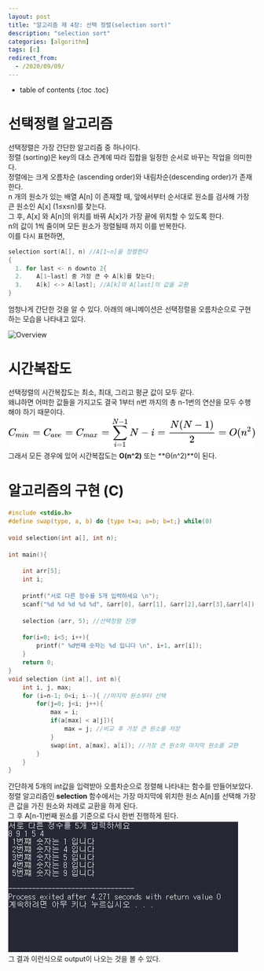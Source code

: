 ```yaml
---
layout: post
title: "알고리즘 제 4장: 선택 정렬(selection sort)"
description: "selection sort"
categories: [algorithm]
tags: [c]
redirect_from:
  - /2020/09/09/
---
```

* table of contents
{:toc .toc}
# 선택정렬 알고리즘
선택정렬은 가장 간단한 알고리즘 중 하나이다.  
정렬 (sorting)은 key의 대소 관계에 따라 집합을 일정한 순서로 바꾸는 작업을 의미한다.  
정렬에는 크게 오름차순 (ascending order)와 내림차순(descending order)가 존재한다.  
n 개의 원소가 있는 배열 A[n] 이 존재할 때, 앞에서부터 순서대로 원소를 검사해 가장 큰 원소인 A[x] (1≤x≤n)를 찾는다.  
그 후, A[x] 와 A[n]의 위치를 바꿔 A[x]가 가장 끝에 위치할 수 있도록 한다.  
n의 값이 1씩 줄이며 모든 원소가 정렬될때 까지 이를 반복한다.  
이를 다시 표현하면,  

~~~ c
selection sort(A[], n) //A[1~n]을 정렬한다
{
  1. for last <- n downto 2{
  2.    A[1~last] 중 가장 큰 수 A[k]를 찾는다;
  3.    A[k] <-> A[last]; //A[k]와 A[last]의 값을 교환
}
~~~  
엄청나게 간단한 것을 알 수 있다. 아래의 애니메이션은 선택정렬을 오름차순으로 구현하는 모습을 나타내고 있다.  


<img itemprop="image" src="https://upload.wikimedia.org/wikipedia/commons/9/94/Selection-Sort-Animation.gif" style="width:200px; height:300px;" alt="Overview" />  

# 시간복잡도
선택정렬의 시간복잡도는 최소, 최대, 그리고 평균 값이 모두 같다.  
왜냐하면 어떠한 값들을 가지고도 결국 1부터 n번 까지의 총 n-1번의 연산을 모두 수행해야 하기 때문이다.  
<img itemprop="image" src="/assets/image/al04_1.svg" alt="Overview" />  
그래서 모든 경우에 있어 시간복잡도는 **O(n^2)** 또는 **Θ(n^2)**이 된다.  

# 알고리즘의 구현 (C)

~~~ c
#include <stdio.h>
#define swap(type, a, b) do {type t=a; a=b; b=t;} while(0)

void selection(int a[], int n);

int main(){

	int arr[5];
	int i;

	printf("서로 다른 정수를 5개 입력하세요 \n");
	scanf("%d %d %d %d %d", &arr[0], &arr[1], &arr[2],&arr[3],&arr[4]);

	selection (arr, 5); //선택정렬 진행

	for(i=0; i<5; i++){
		printf(" %d번쨰 숫자는 %d 입니다 \n", i+1, arr[i]);
	}
	return 0;
}
void selection (int a[], int n){
	int i, j, max;
	for (i=n-1; 0<i; i--){ //마지막 원소부터 선택
		for(j=0; j<i; j++){
			max = i;
			if(a[max] < a[j]){
				max = j; //비교 후 가장 큰 원소를 저장
			}
			swap(int, a[max], a[i]); //가장 큰 원소와 마지막 원소를 교환
		}
	}
}
~~~

간단하게 5개의 int값을 입력받아 오름차순으로 정렬해 나타내는 함수를 만들어보았다.  
정렬 알고리즘인 **selection** 함수에서는 가장 마지막에 위치한 원소 A[n]를 선택해 가장 큰 값을 가진 원소와 차례로 교환을 하게 된다.  
그 후 A[n-1]번째 원소를 기준으로 다시 한번 진행하게 된다.  
<img itemprop="image" src="/assets/image/al04_2.png" alt="Overview" />  
그 결과 이런식으로 output이 나오는 것을 볼 수 있다.  
